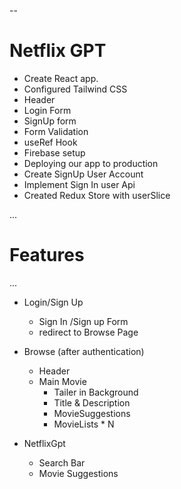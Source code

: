 --

# Netflix GPT

- Create React app.
- Configured Tailwind CSS
- Header
- Login Form
- SignUp form
- Form Validation
- useRef Hook
- Firebase setup
- Deploying our app to production
- Create SignUp User Account
- Implement Sign In user Api
- Created Redux Store with userSlice

...

# Features

...

- Login/Sign Up

  - Sign In /Sign up Form
  - redirect to Browse Page

- Browse (after authentication)

  - Header
  - Main Movie
    - Tailer in Background
    - Title & Description
    - MovieSuggestions
    - MovieLists \* N

- NetflixGpt
  - Search Bar
  - Movie Suggestions
